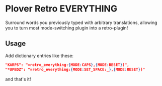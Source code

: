 # Plover Retro EVERYTHING

Surround words you previously typed with arbitrary translations, 
allowing you to turn most mode-switching plugin into a retro-plugin!

## Usage

Add dictionary entries like these:

```json
"KARPS": "=retro_everything:{MODE:CAPS},{MODE:RESET})",
"*UPBDZ": "=retro_everything:{MODE:SET_SPACE:_},{MODE:RESET})"
```
and that's it!
